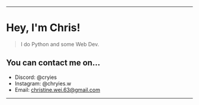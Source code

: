 -------------------------------------------------------------------
# Hey, I'm Chris! 
>I do Python and some Web Dev.

## You can contact me on...
  - Discord: @cryies
  - Instagram: @chryies.w
  - Email: christine.wei.63@gmail.com
-------------------------------------------------------------------
